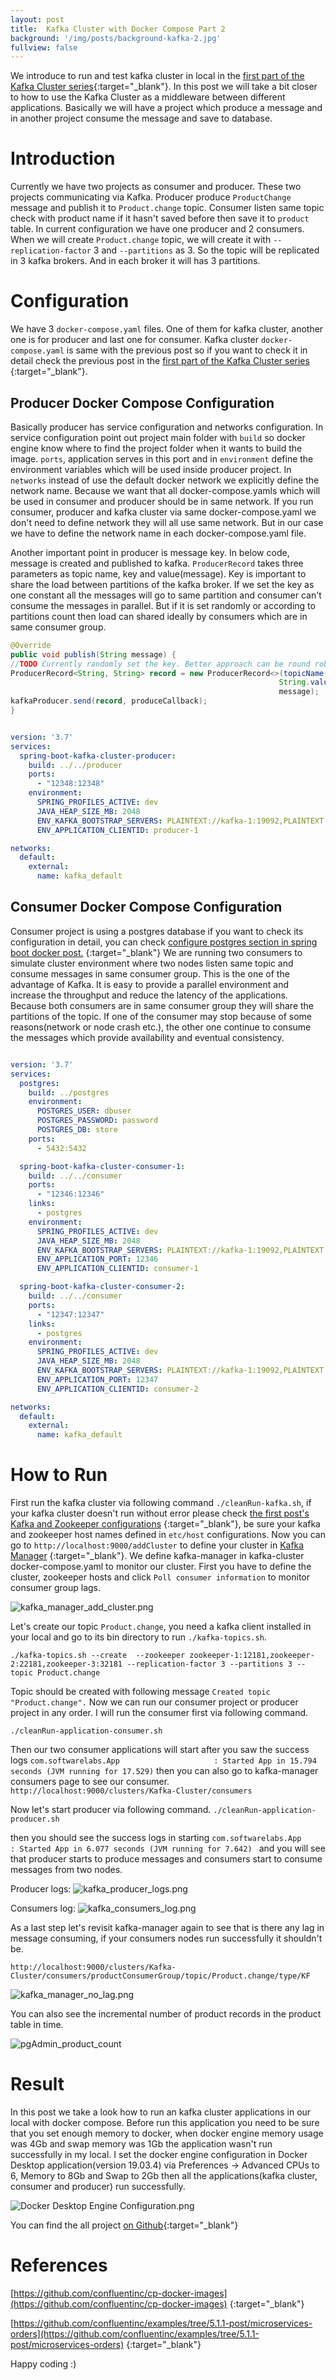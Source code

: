 ```yaml
---
layout: post
title:  Kafka Cluster with Docker Compose Part 2
background: '/img/posts/background-kafka-2.jpg'
fullview: false
---
```

We introduce to run and test kafka cluster in local in the [first part of the Kafka Cluster series](https://muzir.github.io/2019/08/19/Docker-Compose-Kafka-Cluster-1.html){:target="_blank"}. 
In this post we will take a bit closer to how to use the Kafka Cluster as a middleware between different applications. 
Basically we will have a project which produce a message and in another project consume the message and
save to database.

# Introduction

Currently we have two projects as consumer and producer. These two projects communicating via Kafka. Producer produce `ProductChange` message and publish it to ```Product.change``` topic.
Consumer listen same topic check with product name if it hasn't saved before then save it to ```product``` table. In current configuration we have one producer and 2 consumers.
When we will create ```Product.change``` topic, we will create it with ```--replication-factor``` 3 and ```--partitions``` as 3. So the topic will be replicated in 3 kafka brokers. And in each broker
it will has 3 partitions.
 
# Configuration 

We have 3 ```docker-compose.yaml``` files. One of them for kafka cluster, another one is for producer and last one for consumer. Kafka cluster ```docker-compose.yaml``` is same with the previous post so if you 
want to check it in detail check the previous post in the [first part of the Kafka Cluster series](http://muzir.github.io/2019/08/19/Docker-Compose-Kafka-Cluster-1.html#configureKafka) {:target="_blank"}.

## Producer Docker Compose Configuration

Basically producer has service configuration and networks configuration. In service configuration point out project main folder with ```build``` so docker engine know where to find 
the project folder when it wants to build the image. ```ports```, application serves in this port and in ```environment``` define the environment variables which 
will be used inside producer project. In ```networks``` instead of use the default docker network we explicitly define the network name. Because we want that all docker-compose.yamls 
which will be used in consumer and producer should be in same network. If you run consumer, producer and kafka cluster via same docker-compose.yaml we don't need to define network
they will all use same network. But in our case we have to define the network name in each docker-compose.yaml file. 

Another important point in producer is message key. In below code, message is created and published to kafka. ```ProducerRecord``` takes three parameters as topic name, key and value(message). 
Key is important to share the load between partitions of the kafka broker. If we set the key as one constant all the messages will go to same partition and consumer can't consume the messages in parallel. 
But if it is set randomly or according to partitions count then load can shared ideally by consumers which are in same consumer group.    

```java
@Override
public void publish(String message) {
//TODO Currently randomly set the key. Better approach can be round robin with partions count.
ProducerRecord<String, String> record = new ProducerRecord<>(topicName(), 
                                                            String.valueOf(message.hashCode()), 
                                                            message);
kafkaProducer.send(record, produceCallback);
}
```


```yaml

version: '3.7'
services:
  spring-boot-kafka-cluster-producer:
    build: ../../producer
    ports:
      - "12348:12348"
    environment:
      SPRING_PROFILES_ACTIVE: dev
      JAVA_HEAP_SIZE_MB: 2048
      ENV_KAFKA_BOOTSTRAP_SERVERS: PLAINTEXT://kafka-1:19092,PLAINTEXT://kafka-2:29092,PLAINTEXT://kafka-3:39092
      ENV_APPLICATION_CLIENTID: producer-1

networks:
  default:
    external:
      name: kafka_default

```

## Consumer Docker Compose Configuration

Consumer project is using a postgres database if you want to check its configuration in detail, you can check [configure postgres section in spring boot docker post.](https://muzir.github.io/2019/03/24/Spring-Boot-Docker.html#configurePostgres) {:target="_blank"}
We are running two consumers to simulate cluster environment where two nodes listen same topic and consume messages in same consumer group. This is the one of the advantage of Kafka. It is easy to provide a parallel environment and increase the throughput and reduce the latency of the applications.
Because both consumers are in same consumer group they will share the partitions of the topic. If one of the consumer may stop because of some reasons(network or node crash etc.), the other one continue to consume the messages which provide availability and eventual consistency. 
 
  
```yaml

version: '3.7'
services:
  postgres:
    build: ../postgres
    environment:
      POSTGRES_USER: dbuser
      POSTGRES_PASSWORD: password
      POSTGRES_DB: store
    ports:
      - 5432:5432

  spring-boot-kafka-cluster-consumer-1:
    build: ../../consumer
    ports:
      - "12346:12346"
    links:
      - postgres
    environment:
      SPRING_PROFILES_ACTIVE: dev
      JAVA_HEAP_SIZE_MB: 2048
      ENV_KAFKA_BOOTSTRAP_SERVERS: PLAINTEXT://kafka-1:19092,PLAINTEXT://kafka-2:29092,PLAINTEXT://kafka-3:39092
      ENV_APPLICATION_PORT: 12346
      ENV_APPLICATION_CLIENTID: consumer-1

  spring-boot-kafka-cluster-consumer-2:
    build: ../../consumer
    ports:
      - "12347:12347"
    links:
      - postgres
    environment:
      SPRING_PROFILES_ACTIVE: dev
      JAVA_HEAP_SIZE_MB: 2048
      ENV_KAFKA_BOOTSTRAP_SERVERS: PLAINTEXT://kafka-1:19092,PLAINTEXT://kafka-2:29092,PLAINTEXT://kafka-3:39092
      ENV_APPLICATION_PORT: 12347
      ENV_APPLICATION_CLIENTID: consumer-2

networks:
  default:
    external:
      name: kafka_default

```
# How to Run 

First run the kafka cluster via following command `./cleanRun-kafka.sh`, if your kafka cluster doesn't run without error please check [the first post's Kafka and Zookeeper configurations](http://muzir.github.io/2019/08/19/Docker-Compose-Kafka-Cluster-1.html#configureZookeeper) {:target="_blank"},
be sure your kafka and zookeeper host names defined in ```etc/host``` configurations.
Now you can go to ```http://localhost:9000/addCluster``` to define your cluster in [Kafka Manager](https://github.com/yahoo/kafka-manager) {:target="_blank"}. We define kafka-manager in 
kafka-cluster docker-compose.yaml to monitor our cluster. First you have to define the cluster, zookeeper hosts and click `Poll consumer information` to monitor consumer group lags.   

![kafka_manager_add_cluster.png](/img/posts/kafka_manager_add_cluster.png) 

Let's create our topic `Product.change`, you need a kafka client installed in your local and go to its bin directory to run `./kafka-topics.sh`.

`./kafka-topics.sh --create  --zookeeper zookeeper-1:12181,zookeeper-2:22181,zookeeper-3:32181 --replication-factor 3 --partitions 3 --topic Product.change`

Topic should be created with following message `Created topic "Product.change".`
Now we can run our consumer project or producer project in any order. I will run the consumer first via following command.

`./cleanRun-application-consumer.sh `

Then our two consumer applications will start after you saw the success logs `com.softwarelabs.App                     : Started App in 15.794 seconds (JVM running for 17.529)`
then you can also go to kafka-manager consumers page to see our consumer. `http://localhost:9000/clusters/Kafka-Cluster/consumers`

Now let's start producer via following command.
`./cleanRun-application-producer.sh` 

then you should see the success logs in starting `com.softwarelabs.App                     : Started App in 6.077 seconds (JVM running for 7.642)
` and you will see that producer starts to produce messages and consumers start to consume messages from two nodes.

Producer logs:
![kafka_producer_logs.png](/img/posts/kafka_producer_logs.png) 

Consumers log:
![kafka_consumers_log.png](/img/posts/kafka_consumers_log.png)

As a last step let's revisit kafka-manager again to see that is there any lag in message consuming, if your consumers nodes run successfully it shouldn't be.

`http://localhost:9000/clusters/Kafka-Cluster/consumers/productConsumerGroup/topic/Product.change/type/KF`

![kafka_manager_no_lag.png](/img/posts/kafka_manager_no_lag.png) 

You can also see the incremental number of product records in the product table in time.

![pgAdmin_product_count](/img/posts/pgAdmin_product_count.png) 

# Result

In this post we take a look how to run an kafka cluster applications in our local with docker compose. Before run this application you need to be sure that you set enough memory to docker, when docker engine memory usage was 4Gb and swap memory was 1Gb the application wasn't run successfully in my local.
I set the docker engine configuration in Docker Desktop application(version 19.03.4) via Preferences -> Advanced CPUs to 6, Memory to 8Gb and Swap to 2Gb then all the applications(kafka cluster, consumer and producer) run successfully.

![Docker Desktop Engine Configuration.png](	/img/posts/dockerDesktopEngine_configuration.png) 

You can find the all project [on Github](https://github.com/muzir/softwareLabs/tree/master/spring-boot-kafka-cluster){:target="_blank"}

# References

[https://github.com/confluentinc/cp-docker-images](https://github.com/confluentinc/cp-docker-images) {:target="_blank"} 

[https://github.com/confluentinc/examples/tree/5.1.1-post/microservices-orders](https://github.com/confluentinc/examples/tree/5.1.1-post/microservices-orders) {:target="_blank"}

Happy coding :) 
